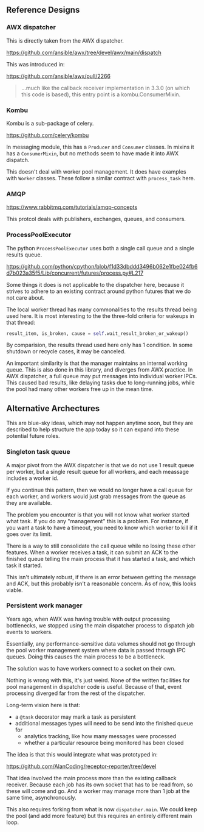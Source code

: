## Reference Designs

### AWX dispatcher

This is directly taken from the AWX dispatcher.

https://github.com/ansible/awx/tree/devel/awx/main/dispatch

This was introduced in:

https://github.com/ansible/awx/pull/2266

> ...much like the callback receiver implementation in 3.3.0 (on which this code is based), this entry point is a kombu.ConsumerMixin.

### Kombu

Kombu is a sub-package of celery.

https://github.com/celery/kombu

In messaging module, this has a `Producer` and `Consumer` classes.
In mixins it has a `ConsumerMixin`, but no methods seem to have made it into AWX dispatch.

This doesn't deal with worker pool management. It does have examples with `Worker` classes.
These follow a similar contract with `process_task` here.

### AMQP

https://www.rabbitmq.com/tutorials/amqp-concepts

This protcol deals with publishers, exchanges, queues, and consumers.

### ProcessPoolExecutor

The python `ProcessPoolExecutor` uses both a single call queue and a single results queue.

https://github.com/python/cpython/blob/f1d33dbddd3496b062e1fbe024fb6d7b023a35f5/Lib/concurrent/futures/process.py#L217

Some things it does is not applicable to the dispatcher here, because it strives to adhere
to an existing contract around python futures that we do not care about.

The local worker thread has many commonalities to the results thread being used here.
It is most interesting to the the three-fold criteria for wakeups in that thread:

```python
result_item, is_broken, cause = self.wait_result_broken_or_wakeup()
```

By comparision, the results thread used here only has 1 condition.
In some shutdown or recycle cases, it may be canceled.

An important similarity is that the manager maintains an internal working queue.
This is also done in this library, and diverges from AWX practice.
In AWX dispatcher, a full queue may put messages into individual worker IPCs.
This caused bad results, like delaying tasks due to long-running jobs,
while the pool had many other workers free up in the mean time.

## Alternative Archectures

This are blue-sky ideas, which may not happen anytime soon,
but they are described to help structure the app today so it can expand
into these potential future roles.

### Singleton task queue

A major pivot from the AWX dispatcher is that we do not use 1 result queue per worker,
but a single result queue for all workers, and each meassage includes a worker id.

If you continue this pattern, then we would no longer have a call queue for each worker,
and workers would just grab messages from the queue as they are available.

The problem you encounter is that you will not know what worker started what task.
If you do any "management" this is a problem. For instance, if you want a task
to have a timeout, you need to know which worker to kill if it goes over its limit.

There is a way to still consolidate the call queue while no losing these other features.
When a worker receives a task, it can submit an ACK to the finished queue telling
the main process that it has started a task, and which task it started.

This isn't ultimately robust, if there is an error between getting the message and ACK,
but this probably isn't a reasonable concern. As of now, this looks viable.

### Persistent work manager

Years ago, when AWX was having trouble with output processing bottlenecks,
we stopped using the main dispatcher process to dispatch job events to workers.

Essentially, any performance-sensitive data volumes should not go through the
pool worker management system where data is passed through IPC queues.
Doing this causes the main process to be a bottleneck.

The solution was to have workers connect to a socket on their own.

Nothing is wrong with this, it's just weird.
None of the written facilities for pool management in dispatcher code is useful.
Because of that, event processing diverged far from the rest of the dispatcher.

Long-term vision here is that:
 - a `@task` decorator may mark a task as persistent
 - additional messages types will need to be send into the finished queue for
   - analytics tracking, like how many messages were processed
   - whether a particular resource being monitored has been closed

The idea is that this would integrate what was prototyped in:

https://github.com/AlanCoding/receptor-reporter/tree/devel

That idea involved the main process more than the existing callback receiver.
Because each job has its own socket that has to be read from, so these will come and go.
And a worker may manage more than 1 job at the same time, asynchronously.

This also requires forking from what is now `dispatcher.main`.
We could keep the pool (and add more feature) but this requires
an entirely different main loop.
